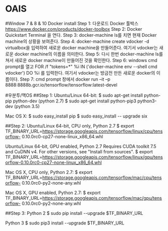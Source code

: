 # OAIS

#Window 7 & 8 & 10
Docker install
Step 1: 
다운로드 Docker 툴박스 https://www.docker.com/products/docker-toolbox
Step 2: 
Docker Quickstart Terminal 을 연다.
Step 3: 
docker-machine ls를 치면 현재 Docker machine의 상황을 보여준다.
Step 4: 
docker-machine create vdocker -d virtualbox을 입력하여 새로운 docker machine을 만들어준다. 여기서 vdocker는 새로운 docker machine의 이름을 의미한다.
Step 5: 
다시 한번 docker-machine ls를 쳐서 새로운 docker machine이 만들어진 것을 확인한다.
Step 6: 
windows cmd prompt를 열고 FOR /f "tokens=*" %i IN ('docker-machine env --shell cmd vdocker') DO %i 를 입력한다. 여기서 vdocker는 방금전 만든 새로운 docker의 이름이다.
Step 7: 
cmd prompt 창에서 docker run –it –p 8888:8888b.gcr.io/tensorflow/tensorflow:latest-devel 


#우분투/맥OS
##Step 1:
 Ubuntu/Linux 64-bit:
	$ sudo apt-get install python-pip python-dev (python 2.7)
	$ sudo apt-get install python-pip3 python3-dev (python 3.5)
	
 Mac OS X:
	$ sudo easy_install pip
	$ sudo easy_install -- upgrade six

##Step 2:
 Ubuntu/Linux 64-bit, CPU only, Python 2.7
	$ export TF_BINARY_URL=https://storage.googleapis.com/tensorflow/linux/cpu/tensorflow-	0.10.0rc0-cp27-none-linux_x86_64.whl

 Ubuntu/Linux 64-bit, GPU enabled, Python 2.7
 Requires CUDA toolkit 7.5 and CuDNN v4. For other versions, see "Install from sources".
$ export TF_BINARY_URL=https://storage.googleapis.com/tensorflow/linux/gpu/tensorflow-0.10.0rc0-cp27-none-linux_x86_64.whl

 Mac OS X, CPU only, Python 2.7:
	$ export TF_BINARY_URL=https://storage.googleapis.com/tensorflow/mac/cpu/tensorflow-	0.10.0rc0-py2-none-any.whl

 Mac OS X, GPU enabled, Python 2.7:
	$ export TF_BINARY_URL=https://storage.googleapis.com/tensorflow/mac/gpu/tensorflow-	0.10.0rc0-py2-none-any.whl


##Step 3:
 Python 2
$ sudo pip install --upgrade $TF_BINARY_URL

 Python 3
$ sudo pip3 install --upgrade $TF_BINARY_URL
